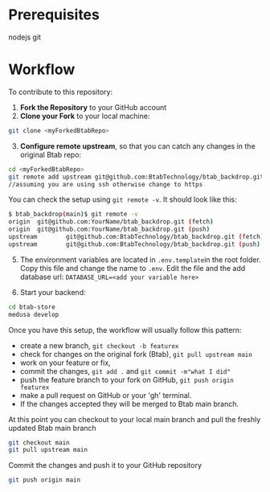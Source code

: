 # Prerequisites

nodejs
git

# Workflow

To contribute to this repository:

1.  **Fork the Repository** to your GitHub account
2.  **Clone your Fork** to your local machine:

```bash
git clone <myForkedBtabRepo>
```

3. **Configure remote upstream**, so that you can catch any changes in the original Btab repo:

```sh
cd <myForkedBtabRepo>
git remote add upstream git@github.com:BtabTechnology/btab_backdrop.git (fetch)
//assuming you are using ssh otherwise change to https
```

You can check the setup using `git remote -v`. It should look like this:

```sh
$ btab_backdrop(main)$ git remote -v
origin  git@github.com:YourName/btab_backdrop.git (fetch)
origin  git@github.com:YourName/btab_backdrop.git (push)
upstream        git@github.com:BtabTechnology/btab_backdrop.git (fetch)
upstream        git@github.com:BtabTechnology/btab_backdrop.git (push)
```

5. The environment variables are located in `.env.template`in the root folder. Copy this file and change the name to `.env`. Edit the file and the add database url: `DATABASE_URL=<add your variable here>`

6. Start your backend:

```sh
cd btab-store
medusa develop
```

Once you have this setup, the workflow will usually follow this pattern:

- create a new branch, `git checkout -b featurex`
- check for changes on the original fork (Btab), `git pull upstream main`
- work on your feature or fix,
- commit the changes, `git add .` and `git commit -m"what I did"`
- push the feature branch to your fork on GitHub, `git push origin featurex`
- make a pull request on GitHub or your 'gh' terminal.
- If the changes accepted they will be merged to Btab main branch.

At this point you can checkout to your local main branch and pull the freshly updated Btab main branch

```sh
git checkout main
git pull upstream main
```

Commit the changes and push it to your GitHub repository

```sh
git push origin main
```
